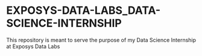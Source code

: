 # EXPOSYS-DATA-LABS_DATA-SCIENCE-INTERNSHIP
This repository is meant to serve the purpose of my Data Science Internship at Exposys Data Labs
